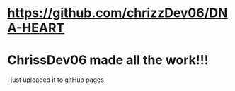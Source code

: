 # https://github.com/chrizzDev06/DNA-HEART
# ChrissDev06 made all the work!!!
i just uploaded it to gitHub pages
